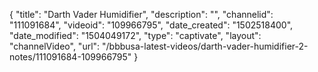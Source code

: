 {
    "title": "Darth Vader Humidifier",
    "description": "",
    "channelid": "111091684",
    "videoid": "109966795",
    "date_created": "1502518400",
    "date_modified": "1504049172",
    "type": "captivate",
    "layout": "channelVideo",
    "url": "\/bbbusa-latest-videos\/darth-vader-humidifier-2-notes\/111091684-109966795"
}